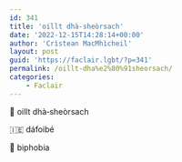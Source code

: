 ```yaml
---
id: 341
title: 'oillt dhà‑sheòrsach'
date: '2022-12-15T14:28:14+00:00'
author: 'Crìstean MacMhìcheil'
layout: post
guid: 'https://faclair.lgbt/?p=341'
permalink: /oillt-dha%e2%80%91sheorsach/
categories:
    - Faclair
---
```


&#x1f3f4;&#xe0067;&#xe0062;&#xe0073;&#xe0063;&#xe0074;&#xe007f; oillt dhà‑sheòrsach

&#x1f1ee;&#x1f1ea; dáfoibé

&#x1f3f4;&#xe0067;&#xe0062;&#xe0065;&#xe006e;&#xe0067;&#xe007f; biphobia